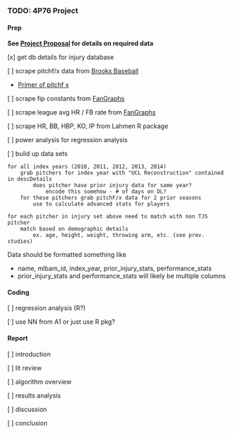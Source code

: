 ### TODO: 4P76 Project

#### Prep

**See [Project Proposal](https://github.com/PrestonEn/RockyHelium/blob/master/4p76_project_proposal.md) for details on required data**

[x] get db details for injury database

[ ] scrape pitchf/x data from [Brooks Baseball](http://www.brooksbaseball.net/)

* [Primer of pitchf x](https://fastballs.wordpress.com/2010/04/18/a-pitchfx-primer/)

[ ] scrape fip constants from [FanGraphs](http://www.fangraphs.com/leaders.aspx?pos=all&stats=pit&lg=all&qual=0&type=2&season=2014&month=0&season1=2002&ind=0&team=0,ss&rost=0&age=&filter=&players=0)

[ ] scrape league avg HR / FB rate from [FanGraphs](http://www.fangraphs.com/guts.aspx?type=cn)

[ ] scrape HR, BB, HBP, KO, IP from Lahmen R package

[ ] power analysis for regression analysis

[ ] build up data sets

    for all index years (2010, 2011, 2012, 2013, 2014)
	    grab pitchers for index year with "UCL Reconstruction" contained in descDetails
	    	does pitcher have prior injury data for same year?
	    		encode this somehow - # of days on DL?
	    for these pitchers grab pitchF/x data for 2 prior seasons
	    	use to calculate advanced stats for players

	for each pitcher in injury set above need to match with non TJS pitcher
		match based on demographic details
			ex. age, height, weight, throwing arm, etc. (see prev. studies)

Data should be formatted something like

* name, mlbam_id, index_year, prior_injury_stats, performance_stats
* prior_injury_stats and performance_stats will likely be multiple columns

#### Coding

[ ] regression analysis (R?)

[ ] use NN from A1 or just use R pkg?

#### Report

[ ] introduction

[ ] lit review

[ ] algorithm overview

[ ] results analysis

[ ] discussion

[ ] conclusion
